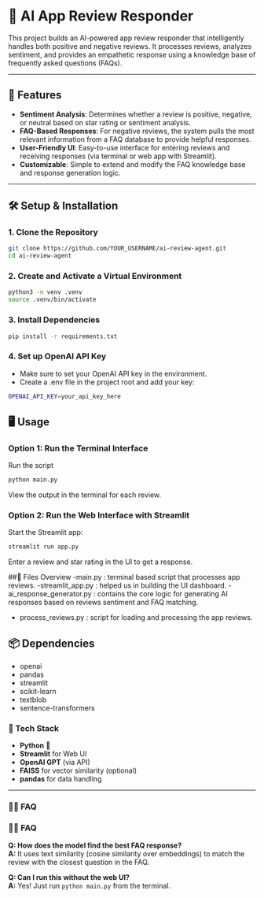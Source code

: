 # 🤖 AI App Review Responder

This project builds an AI-powered app review responder that intelligently handles both positive and negative reviews. It processes reviews, analyzes sentiment, and provides an empathetic response using a knowledge base of frequently asked questions (FAQs).

---

## 🌟 Features
- **Sentiment Analysis**: Determines whether a review is positive, negative, or neutral based on star rating or sentiment analysis.
- **FAQ-Based Responses**: For negative reviews, the system pulls the most relevant information from a FAQ database to provide helpful responses.
- **User-Friendly UI**: Easy-to-use interface for entering reviews and receiving responses (via terminal or web app with Streamlit).
- **Customizable**: Simple to extend and modify the FAQ knowledge base and response generation logic.

---

## 🛠️ Setup & Installation
### 1. **Clone the Repository**
```bash 
git clone https://github.com/YOUR_USERNAME/ai-review-agent.git
cd ai-review-agent
```
### 2. Create and Activate a Virtual Environment
```bash
python3 -m venv .venv
source .venv/bin/activate
```
### 3. Install Dependencies
```bash
pip install -r requirements.txt
```
### 4. Set up OpenAI API Key
- Make sure to set your OpenAI API key in the environment.
- Create a .env file in the project root and add your key:
```bash
OPENAI_API_KEY=your_api_key_here
```
## 🖥️ Usage
### Option 1: Run the Terminal Interface
Run the script
```bash
python main.py
```
View the output in the terminal for each review.
### Option 2: Run the Web Interface with Streamlit
Start the Streamlit app:
```bash
streamlit run app.py
```
Enter a review and star rating in the UI to get a response.

##📂 Files Overview
-main.py : terminal based script that processes app reviews.
-streamlit_app.py : helped us in building the UI dashboard.
-ai_response_generator.py : contains the core logic for generating AI responses based on reviews sentiment and FAQ matching.
- process_reviews.py : script for loading and processing the app reviews.
## 📦 Dependencies
- openai
- pandas
- streamlit
- scikit-learn
- textblob
- sentence-transformers

### 🧠 Tech Stack
- **Python** 🐍  
- **Streamlit** for Web UI  
- **OpenAI GPT** (via API)  
- **FAISS** for vector similarity (optional)  
- **pandas** for data handling  

---

### 🙋‍♀️ FAQ
### 🙋‍♀️ FAQ

**Q: How does the model find the best FAQ response?**  
**A:** It uses text similarity (cosine similarity over embeddings) to match the review with the closest question in the FAQ.

**Q: Can I run this without the web UI?**  
**A:** Yes! Just run `python main.py` from the terminal.


